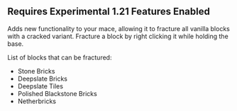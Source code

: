## **Requires Experimental 1.21 Features Enabled**

Adds new functionality to your mace, allowing it to fracture all vanilla blocks with a cracked variant. Fracture a block by right clicking it while holding the base.

List of blocks that can be fractured:
- Stone Bricks
- Deepslate Bricks
- Deepslate Tiles
- Polished Blackstone Bricks
- Netherbricks

